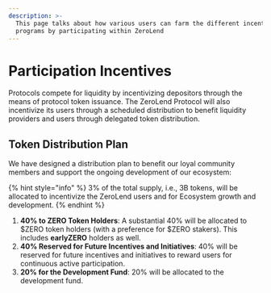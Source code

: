 ```yaml
---
description: >-
  This page talks about how various users can farm the different incentive
  programs by participating within ZeroLend
---
```


# Participation Incentives

Protocols compete for liquidity by incentivizing depositors through the means of protocol token issuance. The ZeroLend Protocol will also incentivize its users through a scheduled distribution to benefit liquidity providers and users through delegated token distribution.&#x20;

## **Token Distribution Plan**

We have designed a distribution plan to benefit our loyal community members and support the ongoing development of our ecosystem:

{% hint style="info" %}
3% of the total supply, i.e., 3B tokens, will be allocated to incentivize the ZeroLend users and for Ecosystem growth and development.
{% endhint %}

1. **40% to ZERO Token Holders**: A substantial 40% will be allocated to $ZERO token holders (with a preference for $ZERO stakers). This includes **earlyZERO** holders as well.
2. **40% Reserved for Future Incentives and Initiatives**:  40% will be reserved for future incentives and initiatives to reward users for continuous active participation.
3. **20% for the Development Fund**: 20% will be allocated to the development fund.&#x20;
